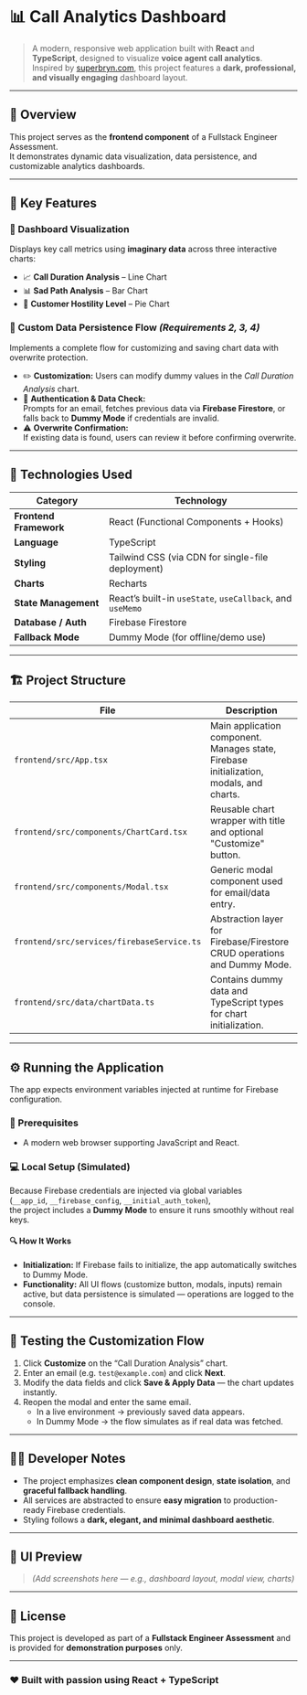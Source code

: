 # 📊 Call Analytics Dashboard

> A modern, responsive web application built with **React** and **TypeScript**, designed to visualize **voice agent call analytics**.  
> Inspired by [superbryn.com](https://superbryn.com), this project features a **dark, professional, and visually engaging** dashboard layout.

---

## 🚀 Overview

This project serves as the **frontend component** of a Fullstack Engineer Assessment.  
It demonstrates dynamic data visualization, data persistence, and customizable analytics dashboards.

---

## 🌟 Key Features

### 🧭 Dashboard Visualization
Displays key call metrics using **imaginary data** across three interactive charts:

- 📈 **Call Duration Analysis** – Line Chart  
- 📊 **Sad Path Analysis** – Bar Chart  
- 🥧 **Customer Hostility Level** – Pie Chart  

### 🔄 Custom Data Persistence Flow *(Requirements 2, 3, 4)*
Implements a complete flow for customizing and saving chart data with overwrite protection.

- ✏️ **Customization:** Users can modify dummy values in the *Call Duration Analysis* chart.  
- 🔐 **Authentication & Data Check:**  
  Prompts for an email, fetches previous data via **Firebase Firestore**, or falls back to **Dummy Mode** if credentials are invalid.  
- ⚠️ **Overwrite Confirmation:**  
  If existing data is found, users can review it before confirming overwrite.

---

## 🧰 Technologies Used

| Category | Technology |
|-----------|-------------|
| **Frontend Framework** | React (Functional Components + Hooks) |
| **Language** | TypeScript |
| **Styling** | Tailwind CSS (via CDN for single-file deployment) |
| **Charts** | Recharts |
| **State Management** | React’s built-in `useState`, `useCallback`, and `useMemo` |
| **Database / Auth** | Firebase Firestore |
| **Fallback Mode** | Dummy Mode (for offline/demo use) |

---

## 🏗 Project Structure

| File | Description |
|------|--------------|
| `frontend/src/App.tsx` | Main application component. Manages state, Firebase initialization, modals, and charts. |
| `frontend/src/components/ChartCard.tsx` | Reusable chart wrapper with title and optional "Customize" button. |
| `frontend/src/components/Modal.tsx` | Generic modal component used for email/data entry. |
| `frontend/src/services/firebaseService.ts` | Abstraction layer for Firebase/Firestore CRUD operations and Dummy Mode. |
| `frontend/src/data/chartData.ts` | Contains dummy data and TypeScript types for chart initialization. |

---

## ⚙️ Running the Application

The app expects environment variables injected at runtime for Firebase configuration.

### 🧾 Prerequisites
- A modern web browser supporting JavaScript and React.

### 💻 Local Setup (Simulated)
Because Firebase credentials are injected via global variables  
(`__app_id`, `__firebase_config`, `__initial_auth_token`),  
the project includes a **Dummy Mode** to ensure it runs smoothly without real keys.

#### 🔍 How It Works
- **Initialization:** If Firebase fails to initialize, the app automatically switches to Dummy Mode.  
- **Functionality:** All UI flows (customize button, modals, inputs) remain active, but data persistence is simulated — operations are logged to the console.

---

## 🧪 Testing the Customization Flow

1. Click **Customize** on the “Call Duration Analysis” chart.  
2. Enter an email (e.g. `test@example.com`) and click **Next**.  
3. Modify the data fields and click **Save & Apply Data** — the chart updates instantly.  
4. Reopen the modal and enter the same email.  
   - In a live environment → previously saved data appears.  
   - In Dummy Mode → the flow simulates as if real data was fetched.

---

## 🧑‍💻 Developer Notes

- The project emphasizes **clean component design**, **state isolation**, and **graceful fallback handling**.  
- All services are abstracted to ensure **easy migration** to production-ready Firebase credentials.  
- Styling follows a **dark, elegant, and minimal dashboard aesthetic**.

---

## 📸 UI Preview

> *(Add screenshots here — e.g., dashboard layout, modal view, charts)*

---

## 🧾 License

This project is developed as part of a **Fullstack Engineer Assessment** and is provided for **demonstration purposes** only.

---

### ❤️ Built with passion using React + TypeScript
